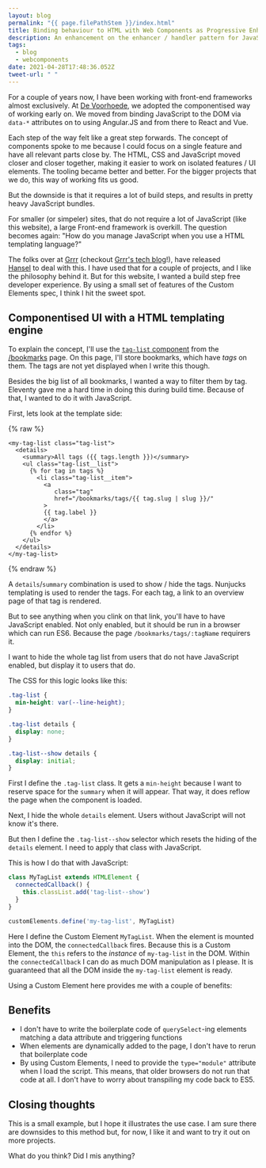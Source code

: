 ```yaml
---
layout: blog
permalink: "{{ page.filePathStem }}/index.html"
title: Binding behaviour to HTML with Web Components as Progressive Enhancement
description: An enhancement on the enhancer / handler pattern for JavaScript
tags:
  - blog
  - webcomponents
date: 2021-04-28T17:48:36.052Z
tweet-url: " "
---
```

For a couple of years now, I have been working with front-end frameworks almost exclusively. At [De Voorhoede](https://www.voorhoede.nl), we adopted the componentised way of working early on. We moved from binding JavaScript to the DOM via `data-*` attributes on to using Angular.JS and from there to React and Vue. 

Each step of the way felt like a great step forwards. The concept of components spoke to me because I could focus on a single feature and have all relevant parts close by. The HTML, CSS and JavaScript moved closer and closer together, making it easier to work on isolated features / UI elements. The tooling became better and better. For the bigger projects that we do, this way of working fits us good.

But the downside is that it requires a lot of build steps, and results in pretty heavy JavaScript bundles.

For smaller (or simpeler) sites, that do not require a lot of JavaScript (like this website), a large Front-end framework is overkill. The question becomes again: "How do you manage JavaScript when you use a HTML templating language?"

The folks over at [Grrr](https://grrr.nl) (checkout [Grrr's tech blog](https://grrr.tech)!), have released  
[Hansel](https://github.com/grrr-amsterdam/hansel) to deal with this. I have used that for a couple of projects, and I like the philosophy behind it. But for this website, I wanted a build step free developer experience. By using a small set of features of the Custom Elements spec, I think I hit the sweet spot.

## Componentised UI with a HTML templating engine

To explain the concept, I'll use the [`tag-list` component](https://github.com/petergoes/petergoes.nl/tree/main/_includes/components/tag-list) from the [/bookmarks](/bookmarks) page. On this page, I'll store bookmarks, which have _tags_ on them. The tags are not yet displayed when I write this though. 

Besides the big list of all bookmarks, I wanted a way to filter them by tag. Eleventy gave me a hard time in doing this during build time. Because of that, I wanted to do it with JavaScript.

First, lets look at the template side:

{% raw %}
```twig
<my-tag-list class="tag-list">
  <details>
    <summary>All tags ({{ tags.length }})</summary>
    <ul class="tag-list__list">
      {% for tag in tags %}
        <li class="tag-list__item">
          <a
             class="tag"
             href="/bookmarks/tags/{{ tag.slug | slug }}/"
          >
          {{ tag.label }}
          </a>
        </li>
      {% endfor %}
    </ul>
  </details>
</my-tag-list>
```
{% endraw %}

A `details`/`summary` combination is used to show / hide the tags. Nunjucks templating is used to render the tags. For each tag, a link to an overview page of that tag is rendered.

But to see anything when you clink on that link, you'll have to have JavaScript enabled. Not only enabled, but it should be run in a browser which can run ES6. Because the page `/bookmarks/tags/:tagName` requirers it.

I want to hide the whole tag list from users that do not have JavaScript enabled, but display it to users that do.

The CSS for this logic looks like this:

```css
.tag-list {
  min-height: var(--line-height);
}

.tag-list details {
  display: none;
}

.tag-list--show details {
  display: initial;
}
```

First I define the `.tag-list` class. It gets a `min-height` because I want to reserve space for the `summary` when it will appear. That way, it does reflow the page when the component is loaded.

Next, I hide the whole `details` element. Users without JavaScript will not know it's there.

But then I define the `.tag-list--show` selector which resets the hiding of the `details` element. I need to apply that class with JavaScript.

This is how I do that with JavaScript:

```js
class MyTagList extends HTMLElement {
  connectedCallback() {
    this.classList.add('tag-list--show')
  }
}

customElements.define('my-tag-list', MyTagList)
```

Here I define the Custom Element `MyTagList`. When the element is mounted into the DOM, the `connectedCallback` fires. Because this is a Custom Element, the `this` refers to the _instance_ of `my-tag-list` in the DOM. Within the `connectedCallback` I can do as much DOM manipulation as I please. It is guaranteed that all the DOM inside the `my-tag-list` element is ready.

Using a Custom Element here provides me with a couple of benefits:

## Benefits
- I don't have to write the boilerplate code of `querySelect`-ing elements matching a data attribute and triggering functions
- When elements are dynamically added to the page, I don't have to rerun that boilerplate code
- By using Custom Elements, I need to provide the `type="module"` attribute when I load the script. This means, that older browsers do not run that code at all. I don't have to worry about transpiling my code back to ES5.

## Closing thoughts
This is a small example, but I hope it illustrates the use case. I am sure there are downsides to this method but, for now, I like it and want to try it out on more projects.

What do you think? Did I mis anything?